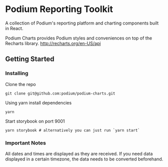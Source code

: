# Podium Reporting Toolkit
A collection of Podium's reporting platform and charting components built in React.

Podium Charts provides Podium styles and conveniences on top of the Recharts library. http://recharts.org/en-US/api

## Getting Started

### Installing

Clone the repo

```
git clone git@github.com:podium/podium-charts.git
```

Using yarn install dependencies

```
yarn
```

Start storybook on port 9001

```
yarn storybook # alternatively you can just run `yarn start`
```

### Important Notes
All dates and times are displayed as they are received. If you need data displayed in a certain timezone, the data needs to be converted beforehand.
